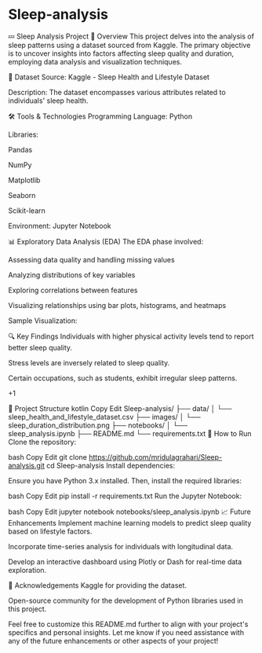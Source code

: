 # Sleep-analysis
💤 Sleep Analysis Project
📌 Overview
This project delves into the analysis of sleep patterns using a dataset sourced from Kaggle. The primary objective is to uncover insights into factors affecting sleep quality and duration, employing data analysis and visualization techniques.

📂 Dataset
Source: Kaggle - Sleep Health and Lifestyle Dataset

Description: The dataset encompasses various attributes related to individuals' sleep health.




🛠️ Tools & Technologies
Programming Language: Python

Libraries:

Pandas

NumPy

Matplotlib

Seaborn

Scikit-learn

Environment: Jupyter Notebook


📊 Exploratory Data Analysis (EDA)
The EDA phase involved:

Assessing data quality and handling missing values

Analyzing distributions of key variables

Exploring correlations between features

Visualizing relationships using bar plots, histograms, and heatmaps

Sample Visualization:


🔍 Key Findings
Individuals with higher physical activity levels tend to report better sleep quality.

Stress levels are inversely related to sleep quality.

Certain occupations, such as students, exhibit irregular sleep patterns.


+1

📁 Project Structure
kotlin
Copy
Edit
Sleep-analysis/
├── data/
│   └── sleep_health_and_lifestyle_dataset.csv
├── images/
│   └── sleep_duration_distribution.png
├── notebooks/
│   └── sleep_analysis.ipynb
├── README.md
└── requirements.txt
🚀 How to Run
Clone the repository:

bash
Copy
Edit
git clone https://github.com/mridulagrahari/Sleep-analysis.git
cd Sleep-analysis
Install dependencies:

Ensure you have Python 3.x installed. Then, install the required libraries:

bash
Copy
Edit
pip install -r requirements.txt
Run the Jupyter Notebook:

bash
Copy
Edit
jupyter notebook notebooks/sleep_analysis.ipynb
📈 Future Enhancements
Implement machine learning models to predict sleep quality based on lifestyle factors.

Incorporate time-series analysis for individuals with longitudinal data.

Develop an interactive dashboard using Plotly or Dash for real-time data exploration.

🙌 Acknowledgements
Kaggle for providing the dataset.

Open-source community for the development of Python libraries used in this project.

Feel free to customize this README.md further to align with your project's specifics and personal insights. Let me know if you need assistance with any of the future enhancements or other aspects of your project!
